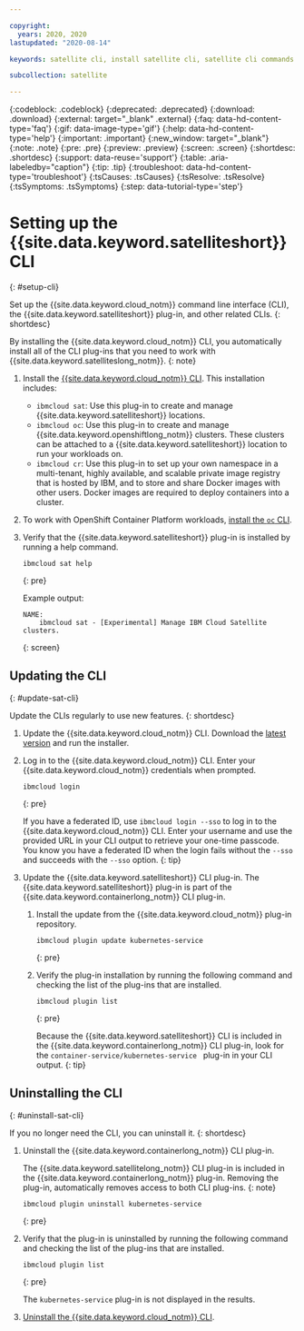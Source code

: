```yaml
---

copyright:
  years: 2020, 2020
lastupdated: "2020-08-14"

keywords: satellite cli, install satellite cli, satellite cli commands

subcollection: satellite

---
```


{:codeblock: .codeblock}
{:deprecated: .deprecated}
{:download: .download}
{:external: target="_blank" .external}
{:faq: data-hd-content-type='faq'}
{:gif: data-image-type='gif'}
{:help: data-hd-content-type='help'}
{:important: .important}
{:new_window: target="_blank"}
{:note: .note}
{:pre: .pre}
{:preview: .preview}
{:screen: .screen}
{:shortdesc: .shortdesc}
{:support: data-reuse='support'}
{:table: .aria-labeledby="caption"}
{:tip: .tip}
{:troubleshoot: data-hd-content-type='troubleshoot'}
{:tsCauses: .tsCauses}
{:tsResolve: .tsResolve}
{:tsSymptoms: .tsSymptoms}
{:step: data-tutorial-type='step'}



# Setting up the {{site.data.keyword.satelliteshort}} CLI
{: #setup-cli}

Set up the {{site.data.keyword.cloud_notm}} command line interface (CLI), the {{site.data.keyword.satelliteshort}} plug-in, and other related CLIs.
{: shortdesc}

By installing the {{site.data.keyword.cloud_notm}} CLI, you automatically install all of the CLI plug-ins that you need to work with {{site.data.keyword.satelliteslong_notm}}.
{: note}

1.  Install the [{{site.data.keyword.cloud_notm}} CLI](/docs/cli?topic=cli-getting-started#idt-prereq). This installation includes:
    * `ibmcloud sat`: Use this plug-in to create and manage {{site.data.keyword.satelliteshort}} locations.
    * `ibmcloud oc`: Use this plug-in to create and manage {{site.data.keyword.openshiftlong_notm}} clusters. These clusters can be attached to a {{site.data.keyword.satelliteshort}} location to run your workloads on.
    * `ibmcloud cr`: Use this plug-in to set up your own namespace in a multi-tenant, highly available, and scalable private image registry that is hosted by IBM, and to store and share Docker images with other users. Docker images are required to deploy containers into a cluster.
2.  To work with OpenShift Container Platform workloads, [install the `oc` CLI](/docs/openshift?topic=openshift-openshift-cli#cli_oc).
3.  Verify that the {{site.data.keyword.satelliteshort}} plug-in is installed by running a help command.
    ```
    ibmcloud sat help
    ```
    {: pre}

    Example output:
    ```
    NAME:
        ibmcloud sat - [Experimental] Manage IBM Cloud Satellite clusters.
    ```
    {: screen}

## Updating the CLI
{: #update-sat-cli}

Update the CLIs regularly to use new features.
{: shortdesc}

1. Update the {{site.data.keyword.cloud_notm}} CLI. Download the [latest version](/docs/cli?topic=cli-getting-started) and run the installer.
2. Log in to the {{site.data.keyword.cloud_notm}} CLI. Enter your {{site.data.keyword.cloud_notm}} credentials when prompted.
   ```
   ibmcloud login
   ```
   {: pre}

    If you have a federated ID, use `ibmcloud login --sso` to log in to the {{site.data.keyword.cloud_notm}} CLI. Enter your username and use the provided URL in your CLI output to retrieve your one-time passcode. You know you have a federated ID when the login fails without the `--sso` and succeeds with the `--sso` option.
    {: tip}

3.  Update the {{site.data.keyword.satelliteshort}} CLI plug-in. The {{site.data.keyword.satelliteshort}} plug-in is part of the {{site.data.keyword.containerlong_notm}} CLI plug-in.
    1.  Install the update from the {{site.data.keyword.cloud_notm}} plug-in repository.
        ```
        ibmcloud plugin update kubernetes-service
        ```
        {: pre}

    2.  Verify the plug-in installation by running the following command and checking the list of the plug-ins that are installed.
        ```
        ibmcloud plugin list
        ```
        {: pre}

        Because the {{site.data.keyword.satelliteshort}} CLI is included in the {{site.data.keyword.containerlong_notm}} CLI plug-in, look for the `container-service/kubernetes-service ` plug-in in your CLI output.
        {: tip}

## Uninstalling the CLI
{: #uninstall-sat-cli}

If you no longer need the CLI, you can uninstall it.
{: shortdesc}

1.  Uninstall the {{site.data.keyword.containerlong_notm}} CLI plug-in.

    The {{site.data.keyword.satellitelong_notm}} CLI plug-in is included in the {{site.data.keyword.containerlong_notm}} plug-in. Removing the plug-in, automatically removes access to both CLI plug-ins.
    {: note}

    ```
    ibmcloud plugin uninstall kubernetes-service
    ```
    {: pre}

2.  Verify that the plug-in is uninstalled by running the following command and checking the list of the plug-ins that are installed.

    ```
    ibmcloud plugin list
    ```
    {: pre}

    The `kubernetes-service` plug-in is not displayed in the results.

5.  [Uninstall the {{site.data.keyword.cloud_notm}} CLI](/docs/cli?topic=cli-uninstall-ibmcloud-cli).

